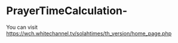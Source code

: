 # PrayerTimeCalculation-
You can visit https://wch.whitechannel.tv/solahtimes/th_version/home_page.php 
